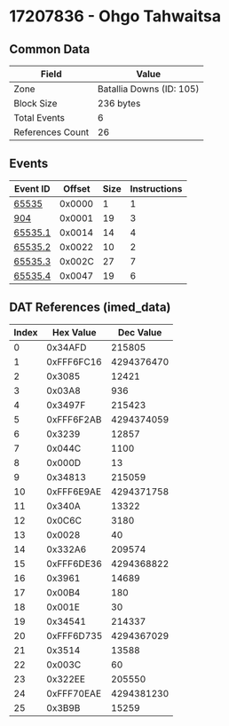 # 17207836 - Ohgo Tahwaitsa

## Common Data

| Field            | Value                    |
|------------------|--------------------------|
| Zone             | Batallia Downs (ID: 105) |
| Block Size       | 236 bytes                |
| Total Events     | 6                        |
| References Count | 26                       |

## Events

| Event ID                | Offset   |   Size |   Instructions |
|-------------------------|----------|--------|----------------|
| [65535](./65535.md)     | 0x0000   |      1 |              1 |
| [904](./904.md)         | 0x0001   |     19 |              3 |
| [65535.1](./65535.1.md) | 0x0014   |     14 |              4 |
| [65535.2](./65535.2.md) | 0x0022   |     10 |              2 |
| [65535.3](./65535.3.md) | 0x002C   |     27 |              7 |
| [65535.4](./65535.4.md) | 0x0047   |     19 |              6 |

## DAT References (imed_data)

|   Index | Hex Value   |   Dec Value |
|---------|-------------|-------------|
|       0 | 0x34AFD     |      215805 |
|       1 | 0xFFF6FC16  |  4294376470 |
|       2 | 0x3085      |       12421 |
|       3 | 0x03A8      |         936 |
|       4 | 0x3497F     |      215423 |
|       5 | 0xFFF6F2AB  |  4294374059 |
|       6 | 0x3239      |       12857 |
|       7 | 0x044C      |        1100 |
|       8 | 0x000D      |          13 |
|       9 | 0x34813     |      215059 |
|      10 | 0xFFF6E9AE  |  4294371758 |
|      11 | 0x340A      |       13322 |
|      12 | 0x0C6C      |        3180 |
|      13 | 0x0028      |          40 |
|      14 | 0x332A6     |      209574 |
|      15 | 0xFFF6DE36  |  4294368822 |
|      16 | 0x3961      |       14689 |
|      17 | 0x00B4      |         180 |
|      18 | 0x001E      |          30 |
|      19 | 0x34541     |      214337 |
|      20 | 0xFFF6D735  |  4294367029 |
|      21 | 0x3514      |       13588 |
|      22 | 0x003C      |          60 |
|      23 | 0x322EE     |      205550 |
|      24 | 0xFFF70EAE  |  4294381230 |
|      25 | 0x3B9B      |       15259 |
